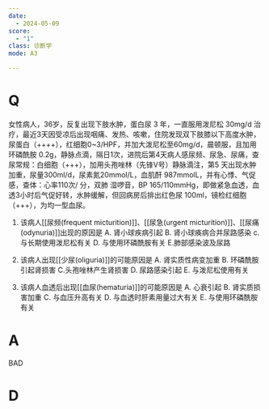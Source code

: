 ```yaml
---
date:
  - 2024-05-09
score:
  - "1"
class: 诊断学
mode: A3

---
```

# Q
女性病人，36岁，反复出现下肢水肿，蛋白尿 3 年，一直服用泼尼松 30mg/d 治疗，最近3天因受凉后出现咽痛、发热、咳嗽，住院发现双下肢膝以下高度水肿，尿蛋白（++++），红细胞0~3/HPF，并加大泼尼松至60mg/d，晨顿服，且加用环磷酰胺 0.2g，静脉点滴，隔日1次，进院后第4天病人感尿频、尿急、尿痛，查尿常规：白细胞（+++），加用头孢唑林（先锋V号）静脉滴注，第5 天出现水肿加重，尿量300ml/d，尿素氮20mmol/L，血肌酐 987mmolL，并有心悸、气促感，查体：心率110次/ 分，双肺
湿啰音，BP 165/110mmHg，即做紧急血透，血透3小时后气促好转，水肿缓解，但回病房后排出红色尿 100ml，镜检红细胞（+++），为均一型血尿。

1. 该病人[[尿频(frequent micturition)]]、[[尿急(urgent micturition)]]、[[尿痛(odynuria)]]出现的原因是
A. 肾小球疾病引起 
B. 肾小球痪病合并尿路感染
c.与长期使用泼尼松有关 
D. 与使用环磷酰胺有关
E.肺部感染波及尿路

2. 该病人出现[[少尿(oliguria)]]的可能原因是
A. 肾实质性病变加重 
B. 环磷酰胺引起肾损害
C.头孢唑林产生肾损害 
D. 尿路感染引起
E. 与泼尼松使用有关

3. 该病人血透后出现[[血尿(hematuria)]]的可能原因是
A. 心衰引起 
B. 肾实质损害加重
C. 与血压升高有关 
D. 与血透时肝素用量过大有关
E. 与使用环磷酰胺有关

# A

BAD


# D
